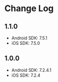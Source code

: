 # Change Log

## 1.1.0

- Android SDK: 7.5.1
- iOS SDK: 7.5.0

## 1.0.0

- Android SDK: 7.2.4.1
- iOS SDK: 7.2.4